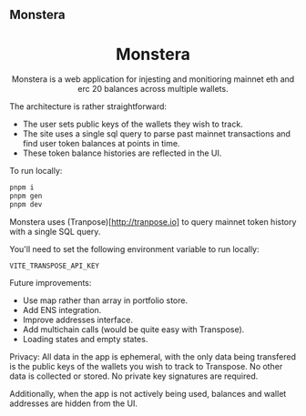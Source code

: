 ## Monstera

 <h1 align="center">Monstera</h1>

<p align="center">
Monstera is a web application for injesting and monitioring mainnet eth and erc 20 balances across multiple wallets. 
</p>

The architecture is rather straightforward:

- The user sets public keys of the wallets they wish to track.
- The site uses a single sql query to parse past mainnet transactions and find user token balances at points in time.
- These token balance histories are reflected in the UI.

To run locally:

```bash
pnpm i
pnpm gen
pnpm dev
```

Monstera uses (Tranpose)[http://tranpose.io] to query mainnet token history with a single SQL query.

You'll need to set the following environment variable to run locally:

```
VITE_TRANSPOSE_API_KEY
```

Future improvements:

- Use map rather than array in portfolio store.
- Add ENS integration.
- Improve addresses interface.
- Add multichain calls (would be quite easy with Transpose).
- Loading states and empty states.

Privacy:
All data in the app is ephemeral, with the only data being transfered is the public keys of the wallets you wish to track to Transpose. No other data is collected or stored. No private key signatures are required.

Additionally, when the app is not actively being used, balances and wallet addresses are hidden from the UI.
